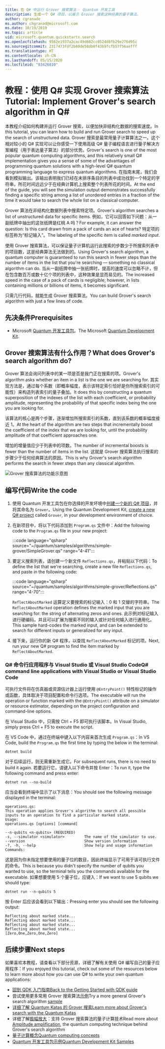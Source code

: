 ```yaml
---
title: 在 Q# 中运行 Grover 搜索算法 - Quantum 开发工具
description: 生成一个 Q# 项目，以展示 Grover 搜索这种经典的量子算法。
author: cgranade
ms.author: chgranad@microsoft.com
ms.date: 10/19/2019
ms.topic: article
uid: microsoft.quantum.quickstarts.search
ms.openlocfilehash: 9562e1937a2cac49d682cc0524d8fb29e276d95c
ms.sourcegitcommit: 2317473fdf2b80de58db0f43b9fcfb57f56aefff
ms.translationtype: HT
ms.contentlocale: zh-CN
ms.lasthandoff: 05/15/2020
ms.locfileid: "83426810"
---
```

# <a name="tutorial-implement-grovers-search-algorithm-in-q"></a><span data-ttu-id="cf148-103">教程：使用 Q\# 实现 Grover 搜索算法</span><span class="sxs-lookup"><span data-stu-id="cf148-103">Tutorial: Implement Grover's search algorithm in Q\#</span></span>

<span data-ttu-id="cf148-104">本教程介绍如何构建并运行 Grover 搜索，以便加快非结构化数据的搜索速度。</span><span class="sxs-lookup"><span data-stu-id="cf148-104">In this tutorial, you can learn how to build and run Grover search to speed up the search of unstructured data.</span></span>  <span data-ttu-id="cf148-105">Grover 搜索是最常用量子计算算法之一。这个相对较小的 Q# 实现可以让你感受一下使用高级 Q# 量子编程语言进行量子解决方案编程（用于表达量子算法）的部分优势。</span><span class="sxs-lookup"><span data-stu-id="cf148-105">Grover's search is one of the most popular quantum computing algorithms, and this relatively small Q# implementation gives you a sense of some of the advantages of programming quantum solutions with a high-level Q# quantum programming language to express quantum algorithms.</span></span>  <span data-ttu-id="cf148-106">在指南末尾，我们会看到模拟输出。该输出表明我们已经在未排序条目的列表中成功找到一个特定的字符串，所花时间远远少于在经典计算机上搜索整个列表所花的时间。</span><span class="sxs-lookup"><span data-stu-id="cf148-106">At the end of the guide, you will see the simulation output demonstrates successfully finding a specific string among a list of unordered entries in a fraction of the time it would take to search the whole list on a classical computer.</span></span>

<span data-ttu-id="cf148-107">Grover 算法在非结构化数据列表中搜索特定项。</span><span class="sxs-lookup"><span data-stu-id="cf148-107">Grover's algorithm searches a list of unstructured data for specific items.</span></span> <span data-ttu-id="cf148-108">例如，它可以回答如下问题：从一副纸牌中抽出的这张纸牌是红桃 A 吗？</span><span class="sxs-lookup"><span data-stu-id="cf148-108">For example, it can answer the question: Is this card drawn from a pack of cards an ace of hearts?</span></span> <span data-ttu-id="cf148-109">特定项的标签称为“标记输入”。</span><span class="sxs-lookup"><span data-stu-id="cf148-109">The labeling of the specific item is called _marked input_.</span></span>

<span data-ttu-id="cf148-110">使用 Grover 搜索算法，可以保证量子计算机运行此搜索的步数少于所搜索列表中的项目数，这是经典算法无法做到的。</span><span class="sxs-lookup"><span data-stu-id="cf148-110">Using Grover's search algorithm, a quantum computer is guaranteed to run this search in fewer steps than the number of items in the list that you're searching — something no classical algorithm can do.</span></span> <span data-ttu-id="cf148-111">当从一副纸牌中抽一张纸牌时，提高的速度可以忽略不计，但在包含数百万或数十亿个项的列表中，这种效果是显而易见的。</span><span class="sxs-lookup"><span data-stu-id="cf148-111">The increased speed in the case of a pack of cards is negligible; however, in lists containing millions or billions of items, it becomes significant.</span></span>

<span data-ttu-id="cf148-112">只需几行代码，就能生成 Grover 搜索算法。</span><span class="sxs-lookup"><span data-stu-id="cf148-112">You can build Grover's search algorithm with just a few lines of code.</span></span>

## <a name="prerequisites"></a><span data-ttu-id="cf148-113">先决条件</span><span class="sxs-lookup"><span data-stu-id="cf148-113">Prerequisites</span></span>

- <span data-ttu-id="cf148-114">Microsoft [Quantum 开发工具包][install]。</span><span class="sxs-lookup"><span data-stu-id="cf148-114">The Microsoft [Quantum Development Kit][install].</span></span>

## <a name="what-does-grovers-search-algorithm-do"></a><span data-ttu-id="cf148-115">Grover 搜索算法有什么作用？</span><span class="sxs-lookup"><span data-stu-id="cf148-115">What does Grover's search algorithm do?</span></span>

<span data-ttu-id="cf148-116">Grover 算法会询问列表中的某一项是否是我门正在搜索的项。</span><span class="sxs-lookup"><span data-stu-id="cf148-116">Grover's algorithm asks whether an item in a list is the one we are searching for.</span></span> <span data-ttu-id="cf148-117">其实现方法是，通过每个系数（即概率幅度，表示该特定索引恰好是你所搜索索引的可能性）来构造列表索引的量子叠加。</span><span class="sxs-lookup"><span data-stu-id="cf148-117">It does this by constructing a quantum superposition of the indexes of the list with each coefficient, or probability amplitude, representing the probability of that specific index being the one you are looking for.</span></span>

<span data-ttu-id="cf148-118">该算法的核心是两个步骤，逐渐增加所搜索索引的系数，直到该系数的概率幅度接近 1。</span><span class="sxs-lookup"><span data-stu-id="cf148-118">At the heart of the algorithm are two steps that incrementally boost the coefficient of the index that we are looking for, until the probability amplitude of that coefficient approaches one.</span></span>

<span data-ttu-id="cf148-119">增加的增量值应少于列表中的项数。</span><span class="sxs-lookup"><span data-stu-id="cf148-119">The number of incremental boosts is fewer than the number of items in the list.</span></span> <span data-ttu-id="cf148-120">这就是 Grover 搜索算法执行搜索的步骤少于任何经典算法的原因。</span><span class="sxs-lookup"><span data-stu-id="cf148-120">This is why Grover's search algorithm performs the search in fewer steps than any classical algorithm.</span></span>

![Grover 搜索算法的功能示意图](~/media/grover.png)

## <a name="write-the-code"></a><span data-ttu-id="cf148-122">编写代码</span><span class="sxs-lookup"><span data-stu-id="cf148-122">Write the code</span></span>

1. <span data-ttu-id="cf148-123">使用 Quantum 开发工具包在你选择的开发坏境中[创建一个新的 Q# 项目](xref:microsoft.quantum.howto.createproject)，并将其命名为 `Grover`。</span><span class="sxs-lookup"><span data-stu-id="cf148-123">Using the Quantum Development Kit, [create a new Q# project](xref:microsoft.quantum.howto.createproject) called `Grover`, in your development environment of choice.</span></span>

1. <span data-ttu-id="cf148-124">在新项目中，将以下代码添加到 `Program.qs` 文件中：</span><span class="sxs-lookup"><span data-stu-id="cf148-124">Add the following code to the `Program.qs` file in your new project:</span></span>

    :::code language="qsharp" source="~/quantum/samples/algorithms/simple-grover/SimpleGrover.qs" range="4-41":::

1. <span data-ttu-id="cf148-125">要定义搜索列表，请创建一个新文件 `Reflections.qs`，并粘贴以下代码：</span><span class="sxs-lookup"><span data-stu-id="cf148-125">To define the list that we're searching, create a new file `Reflections.qs`, and paste in the following code:</span></span>

    :::code language="qsharp" source="~/quantum/samples/algorithms/simple-grover/Reflections.qs" range="4-70":::

    <span data-ttu-id="cf148-126">`ReflectAboutMarked` 运算定义要搜索的标记输入：0 和 1 交替的字符串。</span><span class="sxs-lookup"><span data-stu-id="cf148-126">The `ReflectAboutMarked` operation defines the marked input that you are searching for: the string of alternating zeros and ones.</span></span> <span data-ttu-id="cf148-127">此示例对标记输入进行硬编码，并且可以扩展为搜索不同的输入或针对任何输入进行通用化。</span><span class="sxs-lookup"><span data-stu-id="cf148-127">This sample hard-codes the marked input, and can be extended to search for different inputs or generalized for any input.</span></span>

1. <span data-ttu-id="cf148-128">接下来，运行你的新 Q# 程序，以查找 `ReflectAboutMarked` 标记的项。</span><span class="sxs-lookup"><span data-stu-id="cf148-128">Next, run your new Q# program to find the item marked by `ReflectAboutMarked`.</span></span>

### <a name="q-command-line-applications-with-visual-studio-or-visual-studio-code"></a><span data-ttu-id="cf148-129">Q# 命令行应用程序与 Visual Studio 或 Visual Studio Code</span><span class="sxs-lookup"><span data-stu-id="cf148-129">Q# command line applications with Visual Studio or Visual Studio Code</span></span>

<span data-ttu-id="cf148-130">可执行文件将在仿真器或资源估计器上运行使用 `@EntryPoint()` 特性标记的操作或函数，具体取决于项目配置和命令行选项。</span><span class="sxs-lookup"><span data-stu-id="cf148-130">The executable will run the operation or function marked with the `@EntryPoint()` attribute on a simulator or resource estimator, depending on the project configuration and command-line options.</span></span>

<span data-ttu-id="cf148-131">在 Visual Studio 中，只需按 Ctrl + F5 即可执行该脚本。</span><span class="sxs-lookup"><span data-stu-id="cf148-131">In Visual Studio, simply press Ctrl + F5 to execute the script.</span></span>

<span data-ttu-id="cf148-132">在 VS Code 中，通过在终端中键入以下内容来首次生成 `Program.qs`：</span><span class="sxs-lookup"><span data-stu-id="cf148-132">In VS Code, build the `Program.qs` the first time by typing the below in the terminal:</span></span>

```Command line
dotnet build
```

<span data-ttu-id="cf148-133">对于后续运行，则无需重新生成它。</span><span class="sxs-lookup"><span data-stu-id="cf148-133">For subsequent runs, there is no need to build it again.</span></span> <span data-ttu-id="cf148-134">若要运行它，请键入以下命令并按 Enter：</span><span class="sxs-lookup"><span data-stu-id="cf148-134">To run it, type the following command and press enter:</span></span>

```Command line
dotnet run --no-build
```

<span data-ttu-id="cf148-135">应当会看到终端中显示了以下消息：</span><span class="sxs-lookup"><span data-stu-id="cf148-135">You should see the following message displayed in the terminal:</span></span>

```
operations.qs:
This operation applies Grover's algorithm to search all possible inputs to an operation to find a particular marked state.
Usage:
operations.qs [options] [command]

--n-qubits <n-qubits> (REQUIRED)
-s, --simulator <simulator>         The name of the simulator to use.
--version                           Show version information
-?, -h, --help                      Show help and usage information
Commands:
```

<span data-ttu-id="cf148-136">这是因为你未指定想要使用的量子位的数目，因此终端显示了可用于该可执行文件的命令。</span><span class="sxs-lookup"><span data-stu-id="cf148-136">This is because you didn't specify the number of qubits you wanted to use, so the terminal tells you the commands available for the executable.</span></span> <span data-ttu-id="cf148-137">如果想要使用 5 个量子位，应键入：</span><span class="sxs-lookup"><span data-stu-id="cf148-137">If we want to use 5 qubits we should type:</span></span>

```Command line
dotnet run --n-qubits 5
```

<span data-ttu-id="cf148-138">按 Enter 后应该会看到以下输出：</span><span class="sxs-lookup"><span data-stu-id="cf148-138">Pressing enter you should see the following output:</span></span>

```
Reflecting about marked state...
Reflecting about marked state...
Reflecting about marked state...
Reflecting about marked state...
[Zero,One,Zero,One,Zero]
```

## <a name="next-steps"></a><span data-ttu-id="cf148-139">后续步骤</span><span class="sxs-lookup"><span data-stu-id="cf148-139">Next steps</span></span>

<span data-ttu-id="cf148-140">如果喜欢本教程，请查看以下部分资源，详细了解有关使用 Q# 编写自己的量子应用程序：</span><span class="sxs-lookup"><span data-stu-id="cf148-140">If you enjoyed this tutorial, check out some of the resources below to learn more about how you can use Q# to write your own quantum applications:</span></span>

- [<span data-ttu-id="cf148-141">回到 QDK 入门指南</span><span class="sxs-lookup"><span data-stu-id="cf148-141">Back to the Getting Started with QDK guide</span></span>](xref:microsoft.quantum.welcome)
- <span data-ttu-id="cf148-142">尝试使用更多常用 Grover 搜索算法[示例](https://github.com/microsoft/Quantum/tree/master/samples/algorithms/database-search)</span><span class="sxs-lookup"><span data-stu-id="cf148-142">Try a more general Grover's search algorithm [sample](https://github.com/microsoft/Quantum/tree/master/samples/algorithms/database-search)</span></span>
- [<span data-ttu-id="cf148-143">详细了解 Quantum Katas 的 Grover 搜索</span><span class="sxs-lookup"><span data-stu-id="cf148-143">Learn more about Grover's search with the Quantum Katas</span></span>](xref:microsoft.quantum.overview.katas)
- <span data-ttu-id="cf148-144">详细了解[振幅放大][amplitude-amplification]：支持 Grover 搜索算法的量子计算技术</span><span class="sxs-lookup"><span data-stu-id="cf148-144">Read more about [Amplitude amplification][amplitude-amplification], the quantum computing technique behind Grover's search algorithm</span></span>
- [<span data-ttu-id="cf148-145">量子计算概念</span><span class="sxs-lookup"><span data-stu-id="cf148-145">Quantum computing concepts</span></span>](xref:microsoft.quantum.concepts.intro)
- [<span data-ttu-id="cf148-146">Quantum 开发工具包示例</span><span class="sxs-lookup"><span data-stu-id="cf148-146">Quantum Development Kit Samples</span></span>](https://docs.microsoft.com/samples/browse/?products=qdk)

<!-- LINKS -->

[install]: xref:microsoft.quantum.install
[amplitude-amplification]: xref:microsoft.quantum.libraries.standard.algorithms#amplitude-amplification
